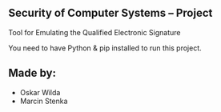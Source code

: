 ## Security of Computer Systems – Project 
Tool for Emulating the Qualified Electronic Signature

You need to have Python & pip installed to run this project.

## Made by:
- Oskar Wilda
- Marcin Stenka